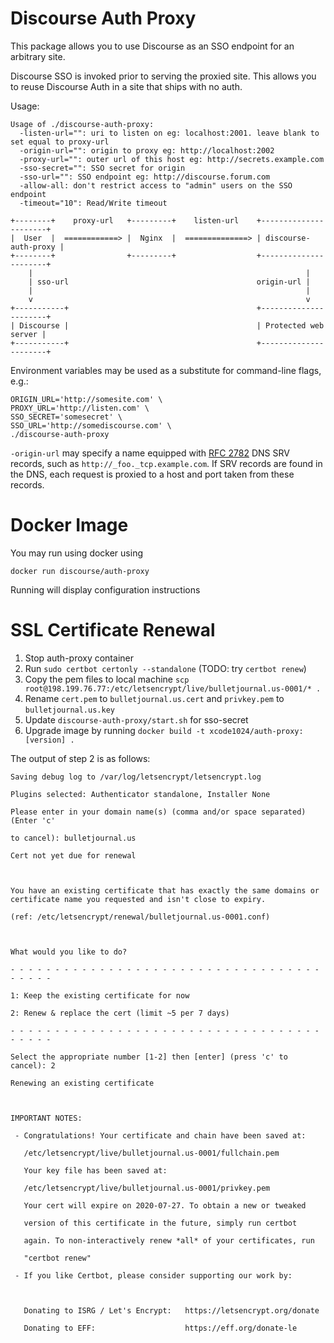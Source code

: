 Discourse Auth Proxy
===

This package allows you to use Discourse as an SSO endpoint for an arbitrary site.

Discourse SSO is invoked prior to serving the proxied site. This allows you to reuse Discourse Auth in a site that ships with no auth.

Usage:

```
Usage of ./discourse-auth-proxy:
  -listen-url="": uri to listen on eg: localhost:2001. leave blank to set equal to proxy-url
  -origin-url="": origin to proxy eg: http://localhost:2002
  -proxy-url="": outer url of this host eg: http://secrets.example.com
  -sso-secret="": SSO secret for origin
  -sso-url="": SSO endpoint eg: http://discourse.forum.com
  -allow-all: don't restrict access to "admin" users on the SSO endpoint
  -timeout="10": Read/Write timeout
```

```
+--------+    proxy-url   +---------+    listen-url    +----------------------+
|  User  |  ============> |  Nginx  |  ==============> | discourse-auth-proxy |
+--------+                +---------+                  +----------------------+
    |                                                             |
    | sso-url                                          origin-url |
    |                                                             |
    v                                                             v
+-----------+                                          +----------------------+
| Discourse |                                          | Protected web server |
+-----------+                                          +----------------------+
```

Environment variables may be used as a substitute for command-line flags, e.g.:

``` shell
ORIGIN_URL='http://somesite.com' \
PROXY_URL='http://listen.com' \
SSO_SECRET='somesecret' \
SSO_URL='http://somediscourse.com' \
./discourse-auth-proxy
```

`-origin-url` may specify a name equipped with [RFC 2782](https://tools.ietf.org/html/rfc2782) DNS SRV records, such as `http://_foo._tcp.example.com`.  If SRV records are found in the DNS, each request is proxied to a host and port taken from these records.


Docker Image
===

You may run using docker using

```
docker run discourse/auth-proxy
```

Running will display configuration instructions

SSL Certificate Renewal
===

1. Stop auth-proxy container
2. Run `sudo certbot certonly --standalone` (TODO: try `certbot renew`) 
3. Copy the pem files to local machine `scp root@198.199.76.77:/etc/letsencrypt/live/bulletjournal.us-0001/* .`
4. Rename `cert.pem` to `bulletjournal.us.cert` and `privkey.pem` to `bulletjournal.us.key`
5. Update `discourse-auth-proxy/start.sh` for sso-secret
6. Upgrade image by running `docker build -t xcode1024/auth-proxy:[version] .`

The output of step 2 is as follows:
```
Saving debug log to /var/log/letsencrypt/letsencrypt.log

Plugins selected: Authenticator standalone, Installer None

Please enter in your domain name(s) (comma and/or space separated)  (Enter 'c'

to cancel): bulletjournal.us

Cert not yet due for renewal



You have an existing certificate that has exactly the same domains or certificate name you requested and isn't close to expiry.

(ref: /etc/letsencrypt/renewal/bulletjournal.us-0001.conf)



What would you like to do?

- - - - - - - - - - - - - - - - - - - - - - - - - - - - - - - - - - - - - - - -

1: Keep the existing certificate for now

2: Renew & replace the cert (limit ~5 per 7 days)

- - - - - - - - - - - - - - - - - - - - - - - - - - - - - - - - - - - - - - - -

Select the appropriate number [1-2] then [enter] (press 'c' to cancel): 2

Renewing an existing certificate



IMPORTANT NOTES:

 - Congratulations! Your certificate and chain have been saved at:

   /etc/letsencrypt/live/bulletjournal.us-0001/fullchain.pem

   Your key file has been saved at:

   /etc/letsencrypt/live/bulletjournal.us-0001/privkey.pem

   Your cert will expire on 2020-07-27. To obtain a new or tweaked

   version of this certificate in the future, simply run certbot

   again. To non-interactively renew *all* of your certificates, run

   "certbot renew"

 - If you like Certbot, please consider supporting our work by:



   Donating to ISRG / Let's Encrypt:   https://letsencrypt.org/donate

   Donating to EFF:                    https://eff.org/donate-le
```